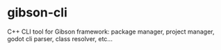 # gibson-cli
C++ CLI tool for Gibson framework: package manager, project manager, godot cli parser, class resolver, etc...
